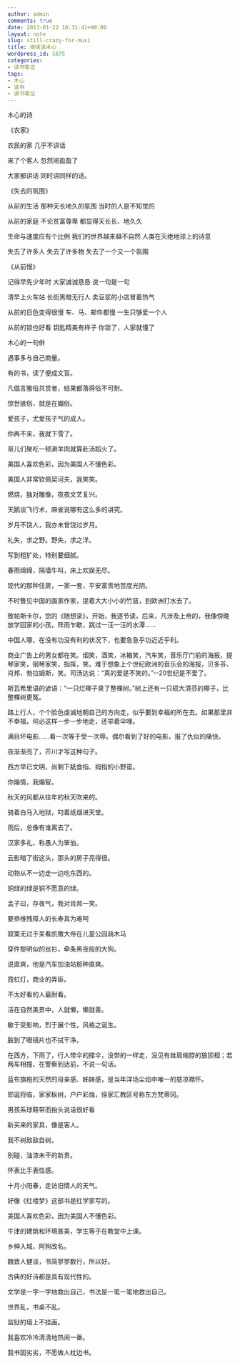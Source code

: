 ```yaml
---
author: admin
comments: true
date: 2013-01-22 16:31:41+00:00
layout: note
slug: still-crazy-for-muxi
title: 继续读木心
wordpress_id: 5875
categories:
- 读书笔记
tags:
- 木心
- 读书
- 读书笔记
---
```


木心的诗

《农家》

农民的家
几乎不讲话

来了个客人
忽然闹盈盈了

大家都讲话
同时讲同样的话。


《失去的氛围》

从前的生活
那种天长地久的氛围
当时的人是不知觉的

从前的家庭
不论贫富尊卑
都显得天长长、地久久

生命与速度应有个比例
我们的世界越来越不自然
人类在灭绝地球上的诗意

失去了许多人
失去了许多物
失去了一个又一个氛围

《从前慢》

记得早先少年时
大家诚诚恳恳
说一句是一句

清早上火车站
长街黑暗无行人
卖豆浆的小店冒着热气

从前的日色变得很慢
车、马、邮件都慢
一生只够爱一个人

从前的锁也好看
钥匙精美有样子
你锁了，人家就懂了

木心的一句俳

遇事多与自己商量。

有的书，读了便成文盲。

凡倡言雅俗共赏者，结果都落得俗不可耐。

惊世骇俗，就是在媚俗。

爱孩子，尤爱孩子气的成人。

你再不来，我就下雪了。

哥儿们聚吃一顿涮羊肉就算赴汤蹈火了。

美国人喜欢色彩，因为美国人不懂色彩。

美国人非常钦佩契诃夫，我笑笑。

燃烧，独对雕像，夜夜文艺复兴。

天鹅谈飞行术，麻雀说哪有这么多的讲究。

岁月不饶人，我亦未曾饶过岁月。

礼失，求之野。野失，求之洋。

写到粗犷处，特别要细腻。

春雨绵绵，隔墙牛叫，床上欢娱无尽。

现代的那种住房，一家一套，平安富贵地苦度光阴。

不时瞥见中国的画家作家，提着大大小小的竹篮，到欧洲打水去了。

致帕斯卡尔，您的《随想录》，开始，我逐节读，后来，凡涉及上帝的，我像傍晚放学回家的小孩，阵雨乍歇，跳过一汪一汪的水潭……

中国人哪，在没有功没有利的状况下，也要急急乎功近近乎利。

商业广告上的男女都在笑。烟笑，酒笑，冰箱笑，汽车笑，音乐厅门前的海报，提琴家笑，钢琴家笑，指挥，笑。难于想象上个世纪欧洲的音乐会的海报，贝多芬、肖邦、勃拉姆斯，笑。司汤达说：“真的爱是不笑的。”--20世纪是不爱了。

斯瓦希里语的谚语：“一只烂椰子臭了整棵树。”树上还有一只硕大清芬的椰子，比整棵树更冤。

路上行人，个个脸色虔诚地朝自己的方向走，似乎要到幸福的所在去。如果那里并不幸福，何必这样一步一步地走，还举着伞哩。

满目坏电影……看一次等于受一次辱。偶尔看到了好的电影，报了仇似的痛快。

夜渐渐亮了，芥川才写这种句子。

西方早已文明，尚剩下舐食指、拇指的小野蛮。

你煽情，我煽智。

秋天的风都从往年的秋天吹来的。

骑着白马入地狱，叼着纸烟进天堂。

雨后，总像有谁离去了。

汉家多礼，称愚人为笨伯。

云影暗了街这头，那头的房子亮得很。

动物从不一边走一边吃东西的。

铜绿的绿是铜不愿意的绿。

孟子曰，存夜气，我对肖邦一笑。

要恭维残障人的长寿真为难呵

寂寞无过于呆看凯撒大帝在儿童公园骑木马

穿件黎明似的丝衫，牵条黑夜般的大狗。

说直爽，他是汽车加油站那种直爽。

霓虹灯，商业的弄臣。

不太好看的人最耐看。

活在自然美景中，人就懒，懒就善。

敏于受影响，烈于展个性，风格之诞生。

脏到了眼镜片也不拭干净。

在西方，下雨了，行人带伞的撑伞，没带的一样走，没见有耸肩缩脖的狼狈相；若两车相撞，在警察到达前，不说一句话。

蓝布旗袍的天然的母亲感、姊妹感，是当年洋场尘焰中唯一的慈凉襟怀。

耶诞将临，家家枞树，户户彩烛，徐家汇教区号称东方梵蒂冈。

男孩系球鞋带而抬头说话很好看

新买来的家具，像是客人。

我不树敌敌自树。

别碰，油漆未干的新贵。

怀表比手表性感。

十月小阳春，走访旧情人的天气。

好像《红楼梦》这部书是红学家写的。

美国人喜欢色彩，因为美国人不懂色彩。

牛津的建筑和环境甚美，学生等于在教堂中上课。

乡绅入城，阿狗改名。

魏晋人健谈，书简寥寥数行，所以好。

古典的好诗都是具有现代性的。

文学是一字一字地救出自己，书法是一笔一笔地救出自己。

世界乱，书桌不乱。

监狱的墙上不挂画。

我喜欢冷冷清清地热闹一番。

我书固劣劣，不愿做人枕边书。
